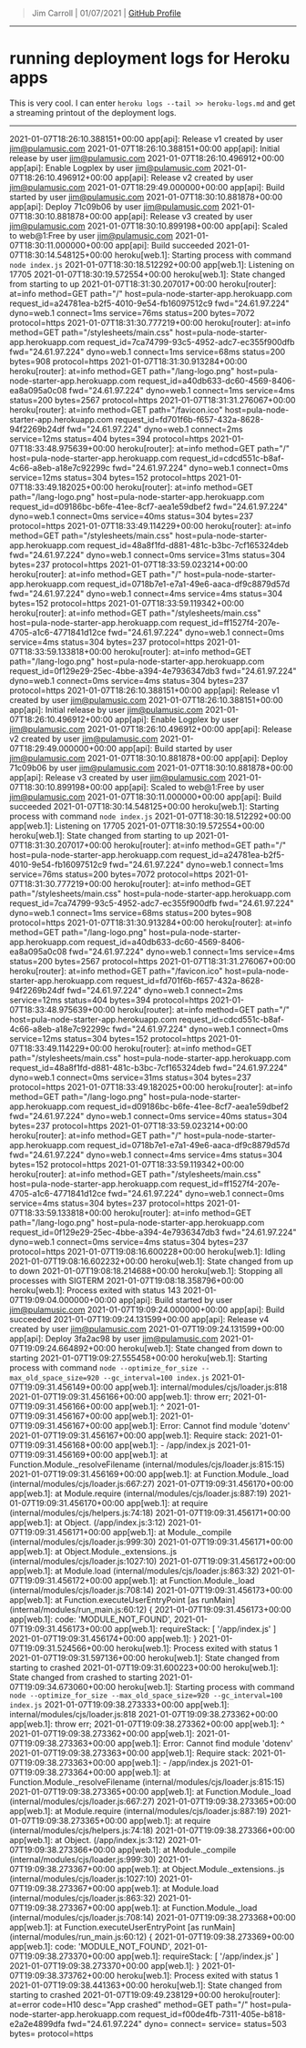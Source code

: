 > Jim Carroll |
> 01/07/2021 |
> [GitHub Profile](https://github.com/pulamusic)

---

# running deployment logs for Heroku apps

This is very cool. I can enter `heroku logs --tail >> heroku-logs.md` and get a streaming printout of the deployment logs.

---

2021-01-07T18:26:10.388151+00:00 app[api]: Release v1 created by user jim@pulamusic.com
2021-01-07T18:26:10.388151+00:00 app[api]: Initial release by user jim@pulamusic.com
2021-01-07T18:26:10.496912+00:00 app[api]: Enable Logplex by user jim@pulamusic.com
2021-01-07T18:26:10.496912+00:00 app[api]: Release v2 created by user jim@pulamusic.com
2021-01-07T18:29:49.000000+00:00 app[api]: Build started by user jim@pulamusic.com
2021-01-07T18:30:10.881878+00:00 app[api]: Deploy 71c09b06 by user jim@pulamusic.com
2021-01-07T18:30:10.881878+00:00 app[api]: Release v3 created by user jim@pulamusic.com
2021-01-07T18:30:10.899198+00:00 app[api]: Scaled to web@1:Free by user jim@pulamusic.com
2021-01-07T18:30:11.000000+00:00 app[api]: Build succeeded
2021-01-07T18:30:14.548125+00:00 heroku[web.1]: Starting process with command `node index.js`
2021-01-07T18:30:18.512292+00:00 app[web.1]: Listening on 17705
2021-01-07T18:30:19.572554+00:00 heroku[web.1]: State changed from starting to up
2021-01-07T18:31:30.207017+00:00 heroku[router]: at=info method=GET path="/" host=pula-node-starter-app.herokuapp.com request_id=a24781ea-b2f5-4010-9e54-fb16097512c9 fwd="24.61.97.224" dyno=web.1 connect=1ms service=76ms status=200 bytes=7072 protocol=https
2021-01-07T18:31:30.777219+00:00 heroku[router]: at=info method=GET path="/stylesheets/main.css" host=pula-node-starter-app.herokuapp.com request_id=7ca74799-93c5-4952-adc7-ec355f900dfb fwd="24.61.97.224" dyno=web.1 connect=1ms service=68ms status=200 bytes=908 protocol=https
2021-01-07T18:31:30.913284+00:00 heroku[router]: at=info method=GET path="/lang-logo.png" host=pula-node-starter-app.herokuapp.com request_id=a40db633-dc60-4569-8406-ea8a095a0c08 fwd="24.61.97.224" dyno=web.1 connect=1ms service=4ms status=200 bytes=2567 protocol=https
2021-01-07T18:31:31.276067+00:00 heroku[router]: at=info method=GET path="/favicon.ico" host=pula-node-starter-app.herokuapp.com request_id=fd701f6b-f657-432a-8628-94f2269b24df fwd="24.61.97.224" dyno=web.1 connect=2ms service=12ms status=404 bytes=394 protocol=https
2021-01-07T18:33:48.975639+00:00 heroku[router]: at=info method=GET path="/" host=pula-node-starter-app.herokuapp.com request_id=cdcd551c-b8af-4c66-a8eb-a18e7c92299c fwd="24.61.97.224" dyno=web.1 connect=0ms service=12ms status=304 bytes=152 protocol=https
2021-01-07T18:33:49.182025+00:00 heroku[router]: at=info method=GET path="/lang-logo.png" host=pula-node-starter-app.herokuapp.com request_id=d09186bc-b6fe-41ee-8cf7-aea1e59dbef2 fwd="24.61.97.224" dyno=web.1 connect=0ms service=40ms status=304 bytes=237 protocol=https
2021-01-07T18:33:49.114229+00:00 heroku[router]: at=info method=GET path="/stylesheets/main.css" host=pula-node-starter-app.herokuapp.com request_id=48a8f1fd-d881-481c-b3bc-7cf165324deb fwd="24.61.97.224" dyno=web.1 connect=0ms service=31ms status=304 bytes=237 protocol=https
2021-01-07T18:33:59.023214+00:00 heroku[router]: at=info method=GET path="/" host=pula-node-starter-app.herokuapp.com request_id=0718b7e1-e7a1-49e6-aaca-df9c8879d57d fwd="24.61.97.224" dyno=web.1 connect=4ms service=4ms status=304 bytes=152 protocol=https
2021-01-07T18:33:59.119342+00:00 heroku[router]: at=info method=GET path="/stylesheets/main.css" host=pula-node-starter-app.herokuapp.com request_id=ff1527f4-207e-4705-a1c6-4771841d12ce fwd="24.61.97.224" dyno=web.1 connect=0ms service=4ms status=304 bytes=237 protocol=https
2021-01-07T18:33:59.133818+00:00 heroku[router]: at=info method=GET path="/lang-logo.png" host=pula-node-starter-app.herokuapp.com request_id=0f129e29-25ec-4bbe-a394-4e7936347db3 fwd="24.61.97.224" dyno=web.1 connect=0ms service=4ms status=304 bytes=237 protocol=https
2021-01-07T18:26:10.388151+00:00 app[api]: Release v1 created by user jim@pulamusic.com
2021-01-07T18:26:10.388151+00:00 app[api]: Initial release by user jim@pulamusic.com
2021-01-07T18:26:10.496912+00:00 app[api]: Enable Logplex by user jim@pulamusic.com
2021-01-07T18:26:10.496912+00:00 app[api]: Release v2 created by user jim@pulamusic.com
2021-01-07T18:29:49.000000+00:00 app[api]: Build started by user jim@pulamusic.com
2021-01-07T18:30:10.881878+00:00 app[api]: Deploy 71c09b06 by user jim@pulamusic.com
2021-01-07T18:30:10.881878+00:00 app[api]: Release v3 created by user jim@pulamusic.com
2021-01-07T18:30:10.899198+00:00 app[api]: Scaled to web@1:Free by user jim@pulamusic.com
2021-01-07T18:30:11.000000+00:00 app[api]: Build succeeded
2021-01-07T18:30:14.548125+00:00 heroku[web.1]: Starting process with command `node index.js`
2021-01-07T18:30:18.512292+00:00 app[web.1]: Listening on 17705
2021-01-07T18:30:19.572554+00:00 heroku[web.1]: State changed from starting to up
2021-01-07T18:31:30.207017+00:00 heroku[router]: at=info method=GET path="/" host=pula-node-starter-app.herokuapp.com request_id=a24781ea-b2f5-4010-9e54-fb16097512c9 fwd="24.61.97.224" dyno=web.1 connect=1ms service=76ms status=200 bytes=7072 protocol=https
2021-01-07T18:31:30.777219+00:00 heroku[router]: at=info method=GET path="/stylesheets/main.css" host=pula-node-starter-app.herokuapp.com request_id=7ca74799-93c5-4952-adc7-ec355f900dfb fwd="24.61.97.224" dyno=web.1 connect=1ms service=68ms status=200 bytes=908 protocol=https
2021-01-07T18:31:30.913284+00:00 heroku[router]: at=info method=GET path="/lang-logo.png" host=pula-node-starter-app.herokuapp.com request_id=a40db633-dc60-4569-8406-ea8a095a0c08 fwd="24.61.97.224" dyno=web.1 connect=1ms service=4ms status=200 bytes=2567 protocol=https
2021-01-07T18:31:31.276067+00:00 heroku[router]: at=info method=GET path="/favicon.ico" host=pula-node-starter-app.herokuapp.com request_id=fd701f6b-f657-432a-8628-94f2269b24df fwd="24.61.97.224" dyno=web.1 connect=2ms service=12ms status=404 bytes=394 protocol=https
2021-01-07T18:33:48.975639+00:00 heroku[router]: at=info method=GET path="/" host=pula-node-starter-app.herokuapp.com request_id=cdcd551c-b8af-4c66-a8eb-a18e7c92299c fwd="24.61.97.224" dyno=web.1 connect=0ms service=12ms status=304 bytes=152 protocol=https
2021-01-07T18:33:49.114229+00:00 heroku[router]: at=info method=GET path="/stylesheets/main.css" host=pula-node-starter-app.herokuapp.com request_id=48a8f1fd-d881-481c-b3bc-7cf165324deb fwd="24.61.97.224" dyno=web.1 connect=0ms service=31ms status=304 bytes=237 protocol=https
2021-01-07T18:33:49.182025+00:00 heroku[router]: at=info method=GET path="/lang-logo.png" host=pula-node-starter-app.herokuapp.com request_id=d09186bc-b6fe-41ee-8cf7-aea1e59dbef2 fwd="24.61.97.224" dyno=web.1 connect=0ms service=40ms status=304 bytes=237 protocol=https
2021-01-07T18:33:59.023214+00:00 heroku[router]: at=info method=GET path="/" host=pula-node-starter-app.herokuapp.com request_id=0718b7e1-e7a1-49e6-aaca-df9c8879d57d fwd="24.61.97.224" dyno=web.1 connect=4ms service=4ms status=304 bytes=152 protocol=https
2021-01-07T18:33:59.119342+00:00 heroku[router]: at=info method=GET path="/stylesheets/main.css" host=pula-node-starter-app.herokuapp.com request_id=ff1527f4-207e-4705-a1c6-4771841d12ce fwd="24.61.97.224" dyno=web.1 connect=0ms service=4ms status=304 bytes=237 protocol=https
2021-01-07T18:33:59.133818+00:00 heroku[router]: at=info method=GET path="/lang-logo.png" host=pula-node-starter-app.herokuapp.com request_id=0f129e29-25ec-4bbe-a394-4e7936347db3 fwd="24.61.97.224" dyno=web.1 connect=0ms service=4ms status=304 bytes=237 protocol=https
2021-01-07T19:08:16.600228+00:00 heroku[web.1]: Idling
2021-01-07T19:08:16.602232+00:00 heroku[web.1]: State changed from up to down
2021-01-07T19:08:18.214688+00:00 heroku[web.1]: Stopping all processes with SIGTERM
2021-01-07T19:08:18.358796+00:00 heroku[web.1]: Process exited with status 143
2021-01-07T19:09:04.000000+00:00 app[api]: Build started by user jim@pulamusic.com
2021-01-07T19:09:24.000000+00:00 app[api]: Build succeeded
2021-01-07T19:09:24.131599+00:00 app[api]: Release v4 created by user jim@pulamusic.com
2021-01-07T19:09:24.131599+00:00 app[api]: Deploy 3fa2ac98 by user jim@pulamusic.com
2021-01-07T19:09:24.664892+00:00 heroku[web.1]: State changed from down to starting
2021-01-07T19:09:27.555458+00:00 heroku[web.1]: Starting process with command `node --optimize_for_size --max_old_space_size=920 --gc_interval=100 index.js`
2021-01-07T19:09:31.456149+00:00 app[web.1]: internal/modules/cjs/loader.js:818
2021-01-07T19:09:31.456166+00:00 app[web.1]: throw err;
2021-01-07T19:09:31.456166+00:00 app[web.1]: ^
2021-01-07T19:09:31.456167+00:00 app[web.1]: 
2021-01-07T19:09:31.456167+00:00 app[web.1]: Error: Cannot find module 'dotenv'
2021-01-07T19:09:31.456167+00:00 app[web.1]: Require stack:
2021-01-07T19:09:31.456168+00:00 app[web.1]: - /app/index.js
2021-01-07T19:09:31.456169+00:00 app[web.1]: at Function.Module._resolveFilename (internal/modules/cjs/loader.js:815:15)
2021-01-07T19:09:31.456169+00:00 app[web.1]: at Function.Module._load (internal/modules/cjs/loader.js:667:27)
2021-01-07T19:09:31.456170+00:00 app[web.1]: at Module.require (internal/modules/cjs/loader.js:887:19)
2021-01-07T19:09:31.456170+00:00 app[web.1]: at require (internal/modules/cjs/helpers.js:74:18)
2021-01-07T19:09:31.456171+00:00 app[web.1]: at Object.<anonymous> (/app/index.js:3:12)
2021-01-07T19:09:31.456171+00:00 app[web.1]: at Module._compile (internal/modules/cjs/loader.js:999:30)
2021-01-07T19:09:31.456171+00:00 app[web.1]: at Object.Module._extensions..js (internal/modules/cjs/loader.js:1027:10)
2021-01-07T19:09:31.456172+00:00 app[web.1]: at Module.load (internal/modules/cjs/loader.js:863:32)
2021-01-07T19:09:31.456172+00:00 app[web.1]: at Function.Module._load (internal/modules/cjs/loader.js:708:14)
2021-01-07T19:09:31.456173+00:00 app[web.1]: at Function.executeUserEntryPoint [as runMain] (internal/modules/run_main.js:60:12) {
2021-01-07T19:09:31.456173+00:00 app[web.1]: code: 'MODULE_NOT_FOUND',
2021-01-07T19:09:31.456173+00:00 app[web.1]: requireStack: [ '/app/index.js' ]
2021-01-07T19:09:31.456174+00:00 app[web.1]: }
2021-01-07T19:09:31.524566+00:00 heroku[web.1]: Process exited with status 1
2021-01-07T19:09:31.597136+00:00 heroku[web.1]: State changed from starting to crashed
2021-01-07T19:09:31.600223+00:00 heroku[web.1]: State changed from crashed to starting
2021-01-07T19:09:34.673060+00:00 heroku[web.1]: Starting process with command `node --optimize_for_size --max_old_space_size=920 --gc_interval=100 index.js`
2021-01-07T19:09:38.273333+00:00 app[web.1]: internal/modules/cjs/loader.js:818
2021-01-07T19:09:38.273362+00:00 app[web.1]: throw err;
2021-01-07T19:09:38.273362+00:00 app[web.1]: ^
2021-01-07T19:09:38.273362+00:00 app[web.1]: 
2021-01-07T19:09:38.273363+00:00 app[web.1]: Error: Cannot find module 'dotenv'
2021-01-07T19:09:38.273363+00:00 app[web.1]: Require stack:
2021-01-07T19:09:38.273363+00:00 app[web.1]: - /app/index.js
2021-01-07T19:09:38.273364+00:00 app[web.1]: at Function.Module._resolveFilename (internal/modules/cjs/loader.js:815:15)
2021-01-07T19:09:38.273365+00:00 app[web.1]: at Function.Module._load (internal/modules/cjs/loader.js:667:27)
2021-01-07T19:09:38.273365+00:00 app[web.1]: at Module.require (internal/modules/cjs/loader.js:887:19)
2021-01-07T19:09:38.273365+00:00 app[web.1]: at require (internal/modules/cjs/helpers.js:74:18)
2021-01-07T19:09:38.273366+00:00 app[web.1]: at Object.<anonymous> (/app/index.js:3:12)
2021-01-07T19:09:38.273366+00:00 app[web.1]: at Module._compile (internal/modules/cjs/loader.js:999:30)
2021-01-07T19:09:38.273367+00:00 app[web.1]: at Object.Module._extensions..js (internal/modules/cjs/loader.js:1027:10)
2021-01-07T19:09:38.273367+00:00 app[web.1]: at Module.load (internal/modules/cjs/loader.js:863:32)
2021-01-07T19:09:38.273367+00:00 app[web.1]: at Function.Module._load (internal/modules/cjs/loader.js:708:14)
2021-01-07T19:09:38.273368+00:00 app[web.1]: at Function.executeUserEntryPoint [as runMain] (internal/modules/run_main.js:60:12) {
2021-01-07T19:09:38.273369+00:00 app[web.1]: code: 'MODULE_NOT_FOUND',
2021-01-07T19:09:38.273370+00:00 app[web.1]: requireStack: [ '/app/index.js' ]
2021-01-07T19:09:38.273370+00:00 app[web.1]: }
2021-01-07T19:09:38.373762+00:00 heroku[web.1]: Process exited with status 1
2021-01-07T19:09:38.441363+00:00 heroku[web.1]: State changed from starting to crashed
2021-01-07T19:09:49.238129+00:00 heroku[router]: at=error code=H10 desc="App crashed" method=GET path="/" host=pula-node-starter-app.herokuapp.com request_id=f00de4fb-7311-405e-b818-e2a2e4899dfa fwd="24.61.97.224" dyno= connect= service= status=503 bytes= protocol=https
